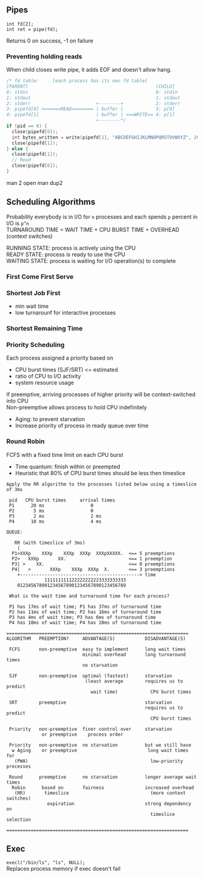 ## Pipes
```
int fd[2];
int ret = pipe(fd);
```
Returns 0 on success, -1 on failure

### Preventing holding reads
When child closes write pipe, it adds EOF and doesn't allow hang.
```c
/* fd table:     [each process has its own fd table]
[PARENT]                                               [CHILD]
0: stdin                                               0: stdin
1: stdout                                              1: stdout
2: stderr                        +--------+            2: stderr
3: pipefd[0] <======READ======== | buffer |            3: p[0]
4: pipefd[1]                     | buffer | <==WRITE== 4: p[1]
                                 +--------*/
if (pid == 0) {
  close(pipefd[0]);
  int bytes_written = write(pipefd[1], "ABCDEFGHIJKLMNOPQRSTUVWXYZ", 26);
  close(pipefd[1]);
} else {
  close(pipefd[1]);
  // Read
  close(pipefd[0]);
}
```

man 2 open
man dup2

## Scheduling Algorithms
Probability everybody is in I/O for `n` processes and each spends `p` percent in I/O is `p^n`  
TURNAROUND TIME  =  WAIT TIME  +  CPU BURST TIME  +  OVERHEAD (context switches)

  RUNNING STATE: process is actively using the CPU  
  READY STATE: process is ready to use the CPU  
  WAITING STATE: process is waiting for I/O operation(s) to complete  

### First Come First Serve  
### Shortest Job First
- min wait time
- low turnarounf for interactive processes

### Shortest Remaining Time  
### Priority Scheduling  
Each process assigned a priority based on  
- CPU burst times (SJF/SRT) <= estimated
- ratio of CPU to I/O activity
- system resource usage

If preemptive, arriving processes of higher priority will be context-switched into CPU  
Non-preemptive allows process to hold CPU indefinitely
- Aging: to prevent starvation
- Increase priority of process in ready queue over time

### Round Robin
FCFS with a fixed time limit on each CPU burst
- Time quantum: finish within or preempted
- Heuristic that 80% of CPU burst times should be less then timeslice
```
Apply the RR algorithm to the processes listed below using a timeslice of 3ms

 pid   CPU burst times     arrival times
 P1      20 ms                 0
 P2       5 ms                 0
 P3       2 ms                 2 ms
 P4      10 ms                 4 ms

QUEUE: 

   RR (with timeslice of 3ms)
    |
  P1>XXXp    XXXp    XXXp  XXXp  XXXpXXXXX.  <== 5 preemptions
  P2>   XXXp       XX.                       <== 1 preemption
  P3| >    XX.                               <== 0 preemptions
  P4|   >       XXXp    XXXp  XXXp  X.       <== 3 preemptions
    +--------------------------------------------> time
              111111111122222222223333333333
    0123456789012345678901234567890123456789

 What is the wait time and turnaround time for each process?

 P1 has 17ms of wait time; P1 has 37ms of turnaround time
 P2 has 11ms of wait time; P2 has 16ms of turnaround time
 P3 has 4ms of wait time; P3 has 6ms of turnaround time
 P4 has 18ms of wait time; P4 has 28ms of turnaround time
```
```
===================================================================
ALGORITHM   PREEMPTION?     ADVANTAGE(S)           DISADVANTAGE(S)

 FCFS       non-preemptive  easy to implement      long wait times
                            minimal overhead       long turnaround times
                            no starvation

 SJF        non-preemptive  optimal (fastest)      starvation
                             (least average        requires us to predict
                               wait time)            CPU burst times

 SRT        preemptive                             starvation
                                                   requires us to predict
                                                     CPU burst times

 Priority   non-preemptive  finer control over     starvation
             or preemptive    process order

 Priority   non-preemptive  no starvation          but we still have
  w Aging    or preemptive                          long wait times for
   (PWA)                                             low-priority processes

 Round      preemptive      no starvation          longer average wait times
  Robin      based on       fairness               increased overhead
   (RR)       timeslice                              (more context switches)
               expiration                          strong dependency on
                                                     timeslice selection

===================================================================
```
## Exec
`execl("/bin/ls", "ls", NULL);`  
Replaces process memory if exec doesn't fail
